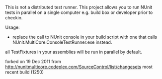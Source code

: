 This is not a distributed test runner.  This project allows you to run NUnit tests in parallel on a single computer e.g. build box or developer prior to checkin.

Usage:

- replace the call to NUnit console in your build script with one that calls NUnit.MultiCore.ConsoleTestRunner.exe instead.

all TestFixtures in your assemblies will be run in parallel by default.

forked on 19 Dec 2011 from http://nunitmulticore.codeplex.com/SourceControl/list/changesets most recent build (1250)